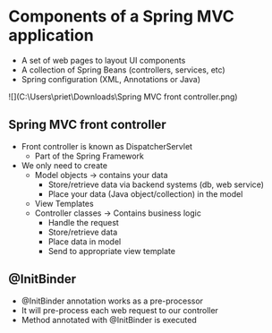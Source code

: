 # Components of a Spring MVC application

* A set of web pages to layout UI components
* A collection of Spring Beans (controllers, services, etc)
* Spring configuration (XML, Annotations or Java)

![](C:\Users\priet\Downloads\Spring MVC front controller.png)

## Spring MVC front controller
* Front controller is known as DispatcherServlet
    * Part of the Spring Framework
* We only need to create 
    * Model objects -> contains your data
      * Store/retrieve data via backend systems (db, web service)
      * Place your data (Java object/collection) in the model
    * View Templates
    * Controller classes -> Contains business logic
        * Handle the request
        * Store/retrieve data
        * Place data in model
        * Send to appropriate view template
      

## @InitBinder
* @InitBinder annotation works as a pre-processor
* It will pre-process each web request to our controller
* Method annotated with @InitBinder is executed
